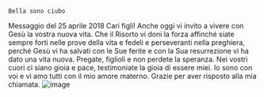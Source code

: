                                                                         Bella sono ciubo   
  Messaggio del 25 aprile 2018 Cari figli!  Anche oggi vi invito a vivere con Gesù la vostra nuova vita.  Che il Risorto vi doni la forza affinché siate sempre forti nelle prove della vita e fedeli e perseveranti nella preghiera, perché Gesù vi ha salvati con le Sue ferite e con la Sua resurrezione vi ha dato una vita nuova. Pregate, figlioli e non perdete la speranza.  Nei vostri cuori ci siano gioia e pace, testimoniate la gioia di essere miei.  Io sono con voi e vi amo tutti con il mio amore materno. Grazie per aver risposto alla mia chiamata.
![image](https://user-images.githubusercontent.com/92913096/140282461-638961d4-5bed-46c9-9eea-147d88d98e6c.png)

